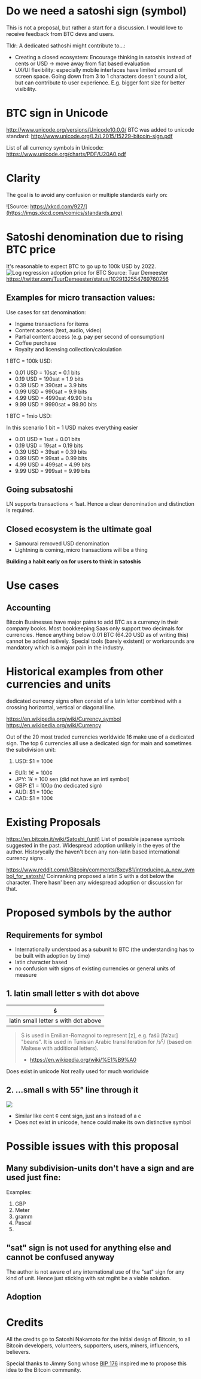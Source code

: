 # Do we need a satoshi sign (symbol)

This is not a proposal, but rather a start for a discussion. I would love to receive feedback from BTC devs and users.

Tldr: A dedicated sathoshi might contribute to...:
* Creating a closed ecosystem: Encourage thinking in satoshis instead of cents or USD -> move away from fiat based evaluation
* UX/UI flexibility: especially mobile interfaces have limited amount of screen space. Going down from 3 to 1 characters doesn't sound a lot, but can contribute to user experience. E.g. bigger font size for better visibility.

# BTC sign in Unicode

http://www.unicode.org/versions/Unicode10.0.0/
BTC was added to unicode standard: http://www.unicode.org/L2/L2015/15229-bitcoin-sign.pdf

List of all currency symbols in Unicode:
https://www.unicode.org/charts/PDF/U20A0.pdf

# Clarity

The goal is to avoid any confusion or multiple standards early on:

![Source: https://xkcd.com/927/](https://imgs.xkcd.com/comics/standards.png)

# Satoshi denomination due to rising BTC price

It's reasonable to expect BTC to go up to 100k USD by 2022.
![Log regression adoption price for BTC](btc-logreg-price.jpg)
Source: Tuur Demeester https://twitter.com/TuurDemeester/status/1029132554769760256

## Examples for micro transaction values:

Use cases for sat denomination:

* Ingame transactions for items
* Content access (text, audio, video)
* Partial content access (e.g. pay per second of consumption)
* Coffee purchase
* Royalty and licensing collection/calculation

1 BTC = 100k USD:
* 0.01 USD = 10sat = 0.1 bits
* 0.19 USD = 190sat = 1.9 bits
* 0.39 USD = 390sat = 3.9 bits
* 0.99 USD = 990sat = 9.9 bits
* 4.99 USD = 4990sat 49.90 bits
* 9.99 USD = 9990sat = 99.90 bits

1 BTC = 1mio USD:

In this scenario 1 bit = 1 USD makes everything easier
* 0.01 USD = 1sat = 0.01 bits
* 0.19 USD = 19sat = 0.19 bits
* 0.39 USD = 39sat = 0.39 bits
* 0.99 USD = 99sat  = 0.99 bits
* 4.99 USD = 499sat = 4.99 bits
* 9.99 USD = 999sat = 9.99 bits

## Going subsatoshi

LN supports transactions < 1sat.
Hence a clear denomination and distinction is required.

## Closed ecosystem is the ultimate goal

* Samourai removed USD denomination
* Lightning is coming, micro transactions will be a thing

**Building a habit early on for users to think in satoshis**
# Use cases

## Accounting

Bitcoin Businesses have major pains to add BTC as a currency in their company books. Most bookkeeping Saas only support two decimals for currencies. Hence anything below 0.01 BTC (64.20 USD as of writing this) cannot be added natively. Special tools  (barely existent) or workarounds are mandatory which is a major pain in the industry.

# Historical examples from other currencies and units

dedicated currency signs often consist of a latin letter combined with a crossing horizontal, vertical or diagonal line.

https://en.wikipedia.org/wiki/Currency_symbol
https://en.wikipedia.org/wiki/Currency

Out of the 20 most traded currencies worldwide 16 make use of a dedicated sign. The top 6 currencies all use a dedicated sign for main and sometimes the subdivision unit:

1. USD: $1 = 100¢
* EUR: 1€ = 100¢
* JPY: 1¥ = 100 sen (did not have an intl symbol)
* GBP: £1 = 100p (no dedicated sign)
* AUD: $1 = 100c
* CAD: $1 = 100¢

# Existing Proposals

https://en.bitcoin.it/wiki/Satoshi_(unit)
List of possible japanese symbols suggested in the past. Widespread adoption unlikely in the eyes of the author. Historycally the haven't been any non-latin based international currency signs .

https://www.reddit.com/r/Bitcoin/comments/8xcy81/introducing_a_new_symbol_for_satoshi/
Coinranking proposed a latin S with a dot below the character. There hasn' been any widespread adoption or discussion for that.

# Proposed symbols by the author

## Requirements for symbol

* Internationally understood as a subunit to BTC (the understanding has to be built with adoption by time)
* latin character based
* no confusion with signs of existing currencies or general units of measure

## 1. latin small letter s with dot above

| ṡ |
| - |
| latin small letter s with dot above |

> Ṡ is used in Emilian-Romagnol to represent [z], e.g. faṡû [faˈzuː] "beans". It is used in Tunisian Arabic transliteration for /sˁ/ (based on Maltese with additional letters).
> - https://en.wikipedia.org/wiki/%E1%B9%A0

Does exist in unicode
Not really used for much worldwide

## 2. ...small s with 55° line through it

![](sat-55deg.png)

* Similar like cent ¢ cent sign, just an s instead of a c
* Does not exist in unicode, hence could make its own distinctive symbol

# Possible issues with this proposal

## Many subdivision-units don't have a sign and are used just fine:

Examples: 

1. GBP
1. Meter
2. gramm
3. Pascal
5. 

## "sat" sign is not used for anything else and cannot be confused anyway

The author is not aware of any international use of the "sat" sign for any kind of unit. Hence just sticking with sat mgiht be a viable solution.

## Adoption 

# Credits

All the credits go to Satoshi Nakamoto for the initial design of Bitcoin, to all Bitcoin developers, volunteers, supporters, users, miners, influencers, believers.

Special thanks to Jimmy Song whose [BIP 176](https://github.com/bitcoin/bips/blob/master/bip-0176.mediawiki) inspired me to propose this idea to the Bitcoin community.
